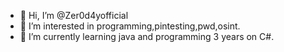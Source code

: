 - 👋 Hi, I’m @Zer0d4yofficial
- 👀 I’m interested in programming,pintesting,pwd,osint.
- 🌱 I’m currently learning java and programming 3 years on C#.
<!---
Zer0d4yofficial/Zer0d4yofficial is a ✨ special ✨ repository because its `README.md` (this file) appears on your GitHub profile.
You can click the Preview link to take a look at your changes.
--->
